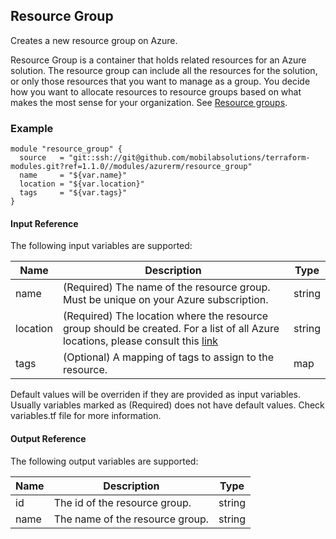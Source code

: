 ## Resource Group
Creates a new resource group on Azure.

Resource Group is a container that holds related resources for an Azure solution. The resource group can include all the resources for the solution, or only those resources that you want to manage as a group. You decide how you want to allocate resources to resource groups based on what makes the most sense for your organization. See [Resource groups](https://docs.microsoft.com/en-us/azure/azure-resource-manager/resource-group-overview#resource-groups).

### Example
```hcl
module "resource_group" {
  source   = "git::ssh://git@github.com/mobilabsolutions/terraform-modules.git?ref=1.1.0//modules/azurerm/resource_group"
  name     = "${var.name}"
  location = "${var.location}"
  tags     = "${var.tags}"
}
```

#### Input Reference
The following input variables are supported:

Name | Description | Type 
----------------- | --------- | -------- 
name  | (Required) The name of the resource group. Must be unique on your Azure subscription. | string 
location | (Required) The location where the resource group should be created. For a list of all Azure locations, please consult this [link](https://azure.microsoft.com/en-us/regions/) | string 
tags | (Optional) A mapping of tags to assign to the resource. | map

Default values will be overriden if they are provided as input variables. Usually variables marked as (Required) does not have default values. Check variables.tf file for more information.


#### Output Reference
The following output variables are supported:

Name | Description | Type
----------------- | --------- | --------
id  | The id of the resource group. | string
name | The name of the resource group. | string